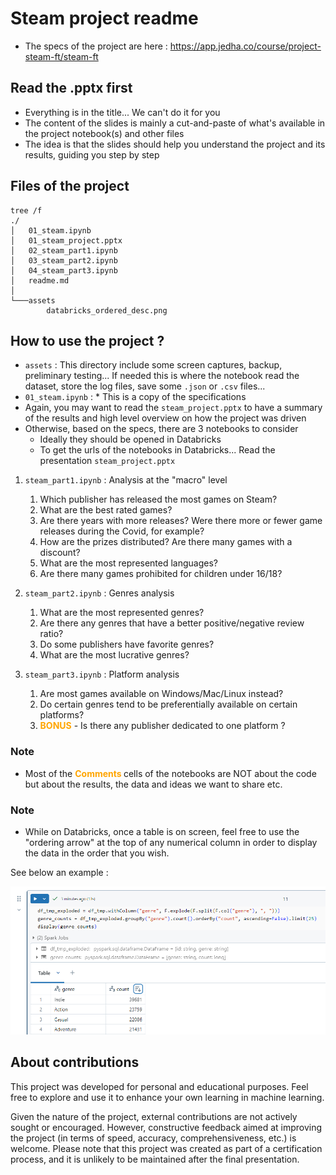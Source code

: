 # Steam project readme

* The specs of the project are here : https://app.jedha.co/course/project-steam-ft/steam-ft

## Read the .pptx first
* Everything is in the title... We can't do it for you
* The content of the slides is mainly a cut-and-paste of what's available in the project notebook(s) and other files
* The idea is that the slides should help you understand the project and its results, guiding you step by step

## Files of the project

```
tree /f
./
│   01_steam.ipynb
│   01_steam_project.pptx
│   02_steam_part1.ipynb
│   03_steam_part2.ipynb
│   04_steam_part3.ipynb
│   readme.md
│   
└───assets
        databricks_ordered_desc.png
```

## How to use the project ?

* ``assets`` : This directory include some screen captures, backup, preliminary testing... If needed this is where the notebook read the dataset, store the log files, save some ``.json`` or ``.csv`` files...
* ``01_steam.ipynb`` : * This is a copy of the specifications 
* Again, you may want to read the ``steam_project.pptx`` to have a summary of the results and high level overview on how the project was driven
* Otherwise, based on the specs, there are 3 notebooks to consider 
    * Ideally they should be opened in Databricks
    * To get the urls of the notebooks in Databricks... Read the presentation ``steam_project.pptx``

1. ``steam_part1.ipynb`` : Analysis at the "macro" level
    1. Which publisher has released the most games on Steam?
    1. What are the best rated games?
    1. Are there years with more releases? Were there more or fewer game releases during the Covid, for example?
    1. How are the prizes distributed? Are there many games with a discount?
    1. What are the most represented languages?
    1. Are there many games prohibited for children under 16/18?

2. ``steam_part2.ipynb`` : Genres analysis
    1. What are the most represented genres?
    1. Are there any genres that have a better positive/negative review ratio?
    1. Do some publishers have favorite genres?
    1. What are the most lucrative genres?

3. ``steam_part3.ipynb`` : Platform analysis
    1. Are most games available on Windows/Mac/Linux instead?
    1. Do certain genres tend to be preferentially available on certain platforms?
    1. <span style="color:orange"><b>BONUS</b></span> - Is there any publisher dedicated to one platform ?

### Note
* Most of the <span style="color:orange"><b>Comments </b></span> cells of the notebooks are NOT about the code but about the results, the data and ideas we want to share etc.

### Note 
* While on Databricks, once a table is on screen, feel free to use the "ordering arrow" at the top of any numerical column in order to display the data in the order that you wish.

See below an example :

<p align="center">
<img src="./assets/databricks_ordered_desc.png" alt="drawing" width="800"/>
<p>

## About contributions
This project was developed for personal and educational purposes. Feel free to explore and use it to enhance your own learning in machine learning.

Given the nature of the project, external contributions are not actively sought or encouraged. However, constructive feedback aimed at improving the project (in terms of speed, accuracy, comprehensiveness, etc.) is welcome. Please note that this project was created as part of a certification process, and it is unlikely to be maintained after the final presentation.


